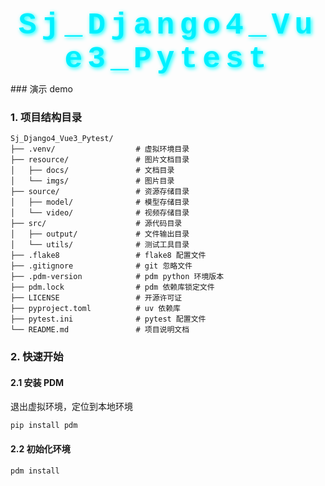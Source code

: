 <h1 align="center" style="font-family: 'Courier New', monospace; 
          font-size: 48px; 
          color: #00f0ff; 
          padding: 10px; 
          border-radius: 8px; 
          text-shadow: 2px 2px 6px #0ff; 
          letter-spacing: 8px; 
          margin: 0;">
  Sj_Django4_Vue3_Pytest
</h1>
### 演示 demo



### 1. 项目结构目录

```
Sj_Django4_Vue3_Pytest/
├── .venv/                  # 虚拟环境目录
├── resource/               # 图片文档目录
│   ├── docs/               # 文档目录
│   └── imgs/               # 图片目录
├── source/                 # 资源存储目录
│   ├── model/              # 模型存储目录
│   └── video/              # 视频存储目录
├── src/                    # 源代码目录
│   ├── output/             # 文件输出目录
│   └── utils/              # 测试工具目录
├── .flake8                 # flake8 配置文件
├── .gitignore              # git 忽略文件
├── .pdm-version            # pdm python 环境版本
├── pdm.lock                # pdm 依赖库锁定文件
├── LICENSE                 # 开源许可证
├── pyproject.toml          # uv 依赖库
├── pytest.ini              # pytest 配置文件
└── README.md               # 项目说明文档
```

### 2. 快速开始

#### 2.1 安装 PDM

退出虚拟环境，定位到本地环境

```
pip install pdm
```

#### 2.2 初始化环境

```bash
pdm install
```


